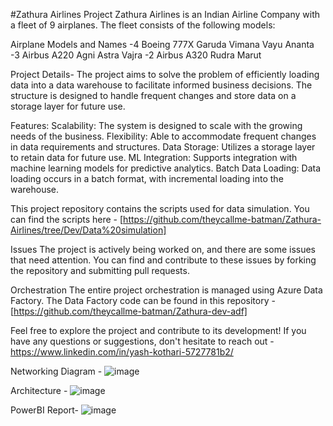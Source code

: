 #Zathura Airlines Project
Zathura Airlines is an Indian Airline Company with a fleet of 9 airplanes. The fleet consists of the following models:

Airplane Models and Names
-4 Boeing 777X
    Garuda
    Vimana
    Vayu
    Ananta
-3 Airbus A220
    Agni
    Astra
    Vajra
-2 Airbus A320
    Rudra
    Marut

Project Details-
The project aims to solve the problem of efficiently loading data into a data warehouse to facilitate informed business decisions. The structure is designed to handle frequent changes and store data on a storage layer for future use.

Features:
Scalability: The system is designed to scale with the growing needs of the business.
Flexibility: Able to accommodate frequent changes in data requirements and structures.
Data Storage: Utilizes a storage layer to retain data for future use.
ML Integration: Supports integration with machine learning models for predictive analytics.
Batch Data Loading: Data loading occurs in a batch format, with incremental loading into the warehouse.

This project repository contains the scripts used for data simulation. You can find the scripts here - [https://github.com/theycallme-batman/Zathura-Airlines/tree/Dev/Data%20simulation]

Issues
The project is actively being worked on, and there are some issues that need attention. You can find and contribute to these issues by forking the repository and submitting pull requests.

Orchestration
The entire project orchestration is managed using Azure Data Factory. The Data Factory code can be found in this repository - [https://github.com/theycallme-batman/Zathura-dev-adf]

Feel free to explore the project and contribute to its development! If you have any questions or suggestions, don't hesitate to reach out - https://www.linkedin.com/in/yash-kothari-5727781b2/

Networking Diagram - 
![image](https://github.com/theycallme-batman/Zathura-Airlines/assets/72347879/f7b36959-e20f-4147-98cd-8aa353314446)

Architecture - 
![image](https://github.com/theycallme-batman/Zathura-Airlines/assets/72347879/2061a436-8a48-4f95-9ae5-73c59c17dc3c)

PowerBI Report-
![image](https://github.com/theycallme-batman/Zathura-Airlines/assets/72347879/22c7e570-45e0-4cb9-b6c2-c5b893581486)


